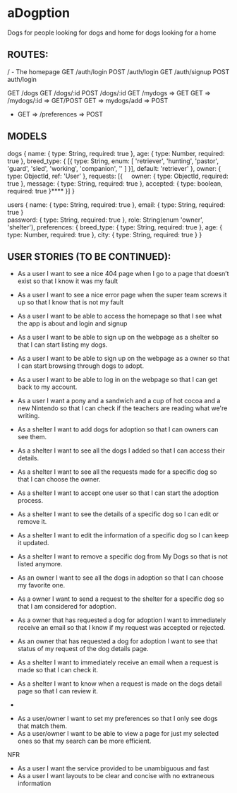 # aDogption
Dogs for people looking for dogs and home for dogs looking for a home


## ROUTES:

/ - The homepage
GET /auth/login
POST /auth/login
GET /auth/signup
POST auth/login

GET /dogs
GET /dogs/:id
POST /dogs/:id
GET /mydogs => GET
GET => /mydogs/:id => GET/POST
GET => mydogs/add => POST

* GET => /preferences => POST

## MODELS

dogs {
  name: {
    type: String,
    required: true
  },
  age: {
    type: Number,
    required: true
  },
    breed_type: {
      [{ type: String, enum: [ 'retriever', 'hunting', 'pastor', 'guard', 'sled', 'working', 'companion', '' ] }],
      default: 'retriever'
      },
    owner: {
      type: ObjectId,
      ref: 'User'
     },
     requests: [{
      owner: {
       type: ObjectId,
       required: true
       },
       message: {
        type: String,
        required: true
        },
        accepted: {
         type: boolean,
         required: true
         }****
      }]
      }
      
users {
  name: {
    type: String,
    required: true
  },
  email: {
    type: String,
     required: true
}      
  password: {
    type: String,
    required: true
  },
  role: String(enum 'owner', 'shelter'),
  preferences: {
    breed_type: {
      type: String,
      required: true
    }, 
    age: {
      type: Number,
      required: true
      },
      city: {
        type: String,
        required: true
      }
}

## USER STORIES (TO BE CONTINUED):
  
- As a user I want to see a nice 404 page when I go to a page that doesn’t exist so that I know it was my fault
- As a user I want to see a nice error page when the super team screws it up so that I know that is not my fault
- As a user I want to be able to access the homepage so that I see what the app is about and login and signup 
- As a user I want to be able  to sign up on the webpage as a shelter so that I can start listing my dogs.
- As a user I want to be able  to sign up on the webpage as a owner so that I can start browsing through dogs to adopt.
- As a user I want to be able to log in on the webpage so that I can get back to my account.
- As a user I want a pony and a sandwich and a cup of hot cocoa and a new Nintendo so that I can check if the teachers are reading what we're writing.

- As a shelter I want to add dogs for adoption so that I can owners can see them.
- As a shelter I want to see all the dogs I added so that I can access their details.
- As a shelter I want to see all the requests made for a specific dog so that I can choose the owner.
- As a shelter I want to accept one user so that I can start the adoption process.
- As a shelter I want to see the details of a specific dog so I can edit or remove it.
- As a shelter I want to edit the information of a specific dog so I can keep it updated.
- As a shelter I want to remove a specific dog from My Dogs so that is not listed anymore.
- As an owner I want to see all the dogs in adoption so that I can choose my favorite one.
- As a owner I want to send a request to the shelter for a specific dog so that I am considered for adoption.
- As a owner that has requested a dog for adoption I want to immediately receive an email so that I know if my request was accepted or rejected.
- As an owner that has requested a dog for adoption I want to see that status of my request of the dog details page. 
- As a shelter I want to immediately receive an email when a request is made so that I can check it.
- As a shelter I want to know when a request is made on the dogs detail page so that I can review it.

*
- As a user/owner I want to set my preferences so that I only see dogs that match them.
- As a user/owner I want to be able to view a page for just my selected ones so that my search can be more efficient.


NFR
- As a user I want the service provided to be unambiguous and fast
- As a user I want layouts to be clear and concise with no extraneous information 
